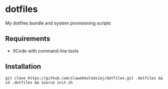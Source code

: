 # dotfiles

My dotfiles bundle and system provisioning scripts

## Requirements

* XCode with command line tools


## Installation

```
git clone https://github.com/slawekkolodziej/dotfiles.git .dotfiles && cd .dotfiles && source init.sh
```
